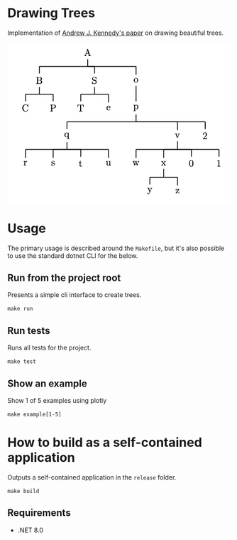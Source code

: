 # Drawing Trees

Implementation of [Andrew J. Kennedy's paper](https://www.microsoft.com/en-us/research/wp-content/uploads/1996/01/drawingtrees.pdf) on drawing beautiful trees.

![Screenshot of Tikz Tree](/assets/tikz-drawing.png)

# Usage
The primary usage is described around the `Makefile`, but it's also possible to use the standard dotnet CLI for the below.

## Run from the project root

Presents a simple cli interface to create trees.

```
make run
```

## Run tests

Runs all tests for the project.

```
make test
```

## Show an example

Show 1 of 5 examples using plotly

```
make example[1-5]
```

# How to build as a self-contained application

Outputs a self-contained application in the `release` folder.

```
make build
```

## Requirements

 - .NET 8.0
